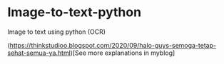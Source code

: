 # Image-to-text-python
Image to text using python (OCR)

(https://thinkstudioo.blogspot.com/2020/09/halo-guys-semoga-tetap-sehat-semua-ya.html)[See more explanations in myblog]

